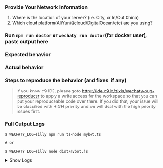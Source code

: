 ### Provide Your Network Information

1. Where is the location of your server? (i.e. City, or In/Out China)
1. Which cloud platform(AliYun/Qcloud/DigitalOcean/etc) are you using?

### Run `npm run doctor` or `wechaty run doctor`(for docker user), paste output here 



### Expected behavior



### Actual behavior



### Steps to reproduce the behavior (and fixes, if any)

> If you know c9 IDE, please goto https://ide.c9.io/zixia/wechaty-bug-reproducer to apply a write access for the workspace so that you can put your reproduceable code over there. If you did that, your issue will be classified with HIGH priority and we will deal with the high priority issues first.

### Full Output Logs

```shell
$ WECHATY_LOG=silly npm run ts-node mybot.ts

# or 

$ WECHATY_LOG=silly node dist/mybot.js
```

<details>
<summary>
Show Logs
</summary>

### Paste the full output logs here with `WECHATY_LOG=silly` set 

```shell
# PASTE FULL LOG OUTPUT AT HERE:



```
</details>
